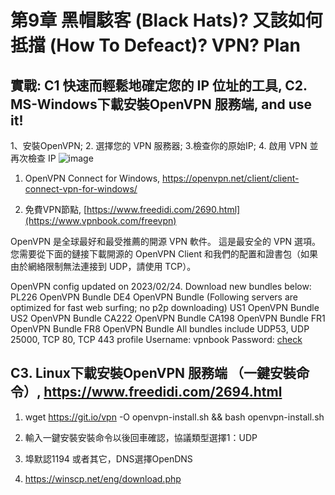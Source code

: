 # 第9章 黑帽駭客 (Black Hats)? 又該如何抵擋 (How To Defeact)? VPN? Plan

## 實戰: C1 快速而輕鬆地確定您的 IP 位址的工具, C2. MS-Windows下載安裝OpenVPN 服務端, and use it!
1、安裝OpenVPN; 2. 選擇您的 VPN 服務器; 3.檢查你的原始IP; 4. 啟用 VPN 並再次檢查 IP
![image](https://github.com/Grace-TA/CyberSecurity-Spring2023/assets/89304181/47ee7460-3cd8-4881-8196-6eea8b6070a3)

1. OpenVPN Connect for Windows, https://openvpn.net/client/client-connect-vpn-for-windows/

2. 免費VPN節點, [https://www.freedidi.com/2690.html](https://www.vpnbook.com/freevpn)

OpenVPN 是全球最好和最受推薦的開源 VPN 軟件。 這是最安全的 VPN 選項。 您需要從下面的鏈接下載開源的 OpenVPN Client 和我們的配置和證書包（如果由於網絡限制無法連接到 UDP，請使用 TCP）。

OpenVPN config updated on 2023/02/24. Download new bundles below:
PL226 OpenVPN Bundle
DE4 OpenVPN Bundle
(Following servers are optimized for fast web surfing; no p2p downloading)
US1 OpenVPN Bundle
US2 OpenVPN Bundle
CA222 OpenVPN Bundle
CA198 OpenVPN Bundle
FR1 OpenVPN Bundle
FR8 OpenVPN Bundle
All bundles include UDP53, UDP 25000, TCP 80, TCP 443 profile
Username: vpnbook
Password: [check](https://www.vpnbook.com/freevpn)


## C3. Linux下載安裝OpenVPN 服務端 （一鍵安裝命令）, https://www.freedidi.com/2694.html


1. wget https://git.io/vpn -O openvpn-install.sh && bash openvpn-install.sh

2. 輸入一鍵安裝安裝命令以後回車確認，協議類型選擇1：UDP

3. 埠默認1194 或者其它，DNS選擇OpenDNS

4. https://winscp.net/eng/download.php

